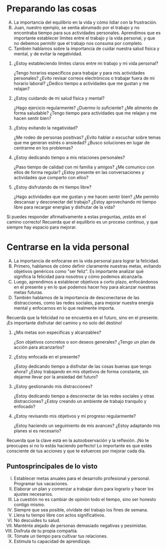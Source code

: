 <h1>Preparando las cosas </h1>

<ol type='A'>

<li>La importancia del equilibrio en la vida y cómo lidiar con la frustración.</li>
<li>Juan, nuestro ejemplo, se sentía abrumado por el trabajo y no encontraba tiempo para sus actividades personales. Aprendimos que es importante establecer límites entre el trabajo y la vida personal, y que no debemos permitir que el trabajo nos consuma por completo.</li>
<li>También hablamos sobre la importancia de cuidar nuestra salud física y mental, y de evitar la negatividad.</li>
</ol>


<ol>

<li>¿Estoy estableciendo límites claros entre mi trabajo y mi vida personal?

¿Tengo horarios específicos para trabajar y para mis actividades personales?
¿Evito revisar correos electrónicos o trabajar fuera de mi horario laboral?
¿Dedico tiempo a actividades que me gustan y me relajan?</li>
<li>¿Estoy cuidando de mi salud física y mental?

¿Hago ejercicio regularmente?
¿Duermo lo suficiente?
¿Me alimento de forma saludable?
¿Tengo tiempo para actividades que me relajan y me hacen sentir bien?</li>
<li>¿Estoy evitando la negatividad?

¿Me rodeo de personas positivas?
¿Evito hablar o escuchar sobre temas que me generan estrés o ansiedad?
¿Busco soluciones en lugar de centrarme en los problemas?</li>
<li>¿Estoy dedicando tiempo a mis relaciones personales?

¿Paso tiempo de calidad con mi familia y amigos?
¿Me comunico con ellos de forma regular?
¿Estoy presente en las conversaciones y actividades que comparto con ellos?</li>
<li>¿Estoy disfrutando de mi tiempo libre?

¿Hago actividades que me gustan y me hacen sentir bien?
¿Me permito descansar y desconectar del trabajo?
¿Estoy aprovechando mi tiempo libre para recargar energías y disfrutar de la vida?</li>
</ol>
<p>Si puedes responder afirmativamente a estas preguntas, ¡estás en el camino correcto! Recuerda que el equilibrio es un proceso continuo, y que siempre hay espacio para mejorar.</p>

<h1>Centrarse en la vida personal</h1>

<ol type='A'>
<li>La importancia de enfocarse en la vida personal para lograr la felicidad.</li>
<li>Primero, hablamos de cómo definir claramente nuestras metas, evitando objetivos genéricos como "ser feliz". Es importante analizar qué significa la felicidad para nosotros y cómo podemos alcanzarla.
</li>
<li>Luego, aprendimos a establecer objetivos a corto plazo, enfocándonos en el presente y en lo que podemos hacer hoy para alcanzar nuestras metas futuras.</li>
<li>También hablamos de la importancia de desconectarse de las distracciones, como las redes sociales, para mejorar nuestra energía mental y enfocarnos en lo que realmente importa.</li>
</ol>
<p>Recuerda que la felicidad no se encuentra en el futuro, sino en el presente. ¡Es importante disfrutar del camino y no solo del destino!</p>

<ol >

<li>¿Mis metas son específicas y alcanzables?

¿Son objetivos concretos o son deseos generales?
¿Tengo un plan de acción para alcanzarlos?</li>
<li>¿Estoy enfocada en el presente?

¿Estoy dedicando tiempo a disfrutar de las cosas buenas que tengo ahora?
¿Estoy trabajando en mis objetivos de forma constante, sin dejarme llevar por la ansiedad del futuro?</li>
<li>¿Estoy gestionando mis distracciones?

¿Estoy dedicando tiempo a desconectar de las redes sociales y otras distracciones?
¿Estoy creando un ambiente de trabajo tranquilo y enfocado?</li>
<li>¿Estoy revisando mis objetivos y mi progreso regularmente?

¿Estoy haciendo un seguimiento de mis avances?
¿Estoy adaptando mis planes si es necesario?</li>
</ol>
<p>Recuerda que la clave está en la autoobservación y la reflexión. ¡No te preocupes si no lo estás haciendo perfecto! Lo importante es que estés consciente de tus acciones y que te esfuerces por mejorar cada día.</p>

<h2>Puntosprincipales de lo visto</h2>

<ol type='I'>

<li>Establecer metas anuales para el desarrollo profesional y personal.
Programar tus vacaciones.</li>
<li>Elaborar un plan y comenzar a trabajar duro para lograrlo y hacer los ajustes necesarios.</li>
<li>La cuestión no es cambiar de opinión todo el tiempo, sino ser honesto contigo mismo.
</li>
<li>Siempre que sea posible, olvídate del trabajo los fines de semana.</li>
<li>Llena tu tiempo libre con actos significativos.</li>
<li>No descuides tu salud.</li>
<li>Manténte alejado de personas demasiado negativas y pesimistas.</li>
<li>Disfruta de tu propia compañía.</li>
<li>Tómate un tiempo para cultivar tus relaciones.</li>
<li>Estimula tu capacidad de aprendizaje.</li>
</ol>
